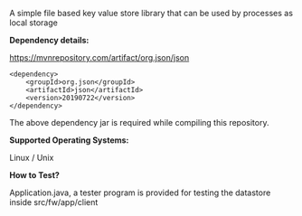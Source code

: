 A simple file based key value store library that can be used by processes as local storage

<b>Dependency details:</b>


https://mvnrepository.com/artifact/org.json/json 


    <dependency>
        <groupId>org.json</groupId>
        <artifactId>json</artifactId>
        <version>20190722</version>
    </dependency>

The above dependency jar is required while compiling this repository.

<b>Supported Operating Systems:</b>
    
Linux / Unix



<b> How to Test?</b>

Application.java, a tester program is provided for testing the datastore inside src/fw/app/client
